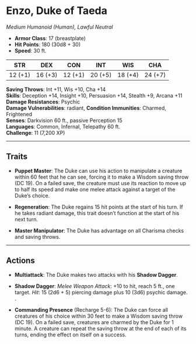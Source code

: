 # Enzo, Duke of Taeda

_Medium Humanoid (Human), Lawful Neutral_

- **Armor Class**: 17 (breastplate)
- **Hit Points**: 180 (30d8 + 30)
- **Speed**: 30 ft.

| **STR** | **DEX** | **CON** | **INT** | **WIS** | **CHA** |
| ------- | ------- | ------- | ------- | ------- | ------- |
| 12 (+1) | 16 (+3) | 12 (+1) | 20 (+5) | 18 (+4) | 24 (+7) |

**Saving Throws**: Int +11, Wis +10, Cha +14  
**Skills**: Deception +14, Insight +10, Persuasion +14, Stealth +9, Arcana +11  
**Damage Resistances**: Psychic  
**Damage Vulnerabilities**: radiant,
**Condition Immunities**: Charmed, Frightened  
**Senses**: Darkvision 60 ft., passive Perception 15  
**Languages**: Common, Infernal, Telepathy 60 ft.  
**Challenge**: 11 (7,200 XP)

---

## Traits

- **Puppet Master**: The Duke can use his action to manipulate a creature within 60 feet that he can see, forcing it to make a Wisdom saving throw (DC 19). On a failed save, the creature must use its reaction to move up to half its speed and make one melee attack against a target of the Duke’s choice.
- **Regeneration**: The Duke regains 15 hit points at the start of his turn. If he takes radiant damage, this trait doesn’t function at the start of his next turn.

- **Master Manipulator**: The Duke has advantage on all Charisma checks and saving throws.

---

## Actions

- **Multiattack**: The Duke makes two attacks with his **Shadow Dagger**.

- **Shadow Dagger**: _Melee Weapon Attack_: +10 to hit, reach 5 ft., one target. _Hit_: 15 (2d6 + 5) piercing damage plus 10 (3d6) psychic damage.
  .
- **Commanding Presence** (Recharge 5-6): The Duke can force all creatures of his choice within 30 feet to make a Wisdom saving throw (DC 19). On a failed save, creatures are charmed by the Duke for 1 minute. A creature can repeat the saving throw at the end of each of its turns, ending the effect on itself on a success.
